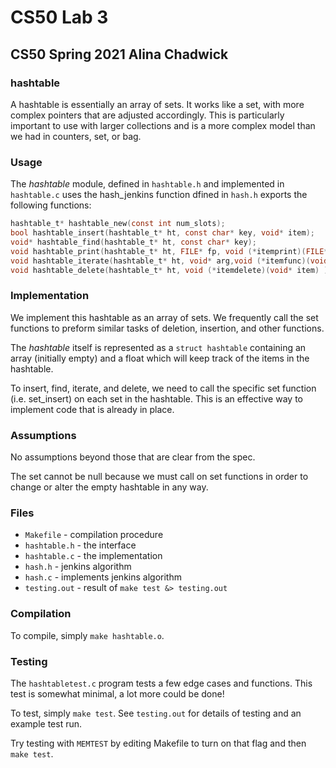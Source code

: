# CS50 Lab 3
## CS50 Spring 2021 Alina Chadwick

### hashtable
A hashtable is essentially an array of sets. It works like a set, with more complex pointers that are adjusted accordingly. This is particularly important to use with larger collections and is a more complex model than we had in counters, set, or bag.

### Usage
The *hashtable* module, defined in `hashtable.h` and implemented in `hashtable.c` uses the hash_jenkins function dfined in `hash.h` exports the following functions:

```c
hashtable_t* hashtable_new(const int num_slots);
bool hashtable_insert(hashtable_t* ht, const char* key, void* item);
void* hashtable_find(hashtable_t* ht, const char* key);
void hashtable_print(hashtable_t* ht, FILE* fp, void (*itemprint)(FILE* fp, const char* key, void* item));
void hashtable_iterate(hashtable_t* ht, void* arg,void (*itemfunc)(void* arg, const char* key, void* item) );
void hashtable_delete(hashtable_t* ht, void (*itemdelete)(void* item) );
```

### Implementation
We implement this hashtable as an array of sets. We frequently call the set functions to preform similar tasks of deletion, insertion, and other functions.

The *hashtable* itself is represented as a `struct hashtable` containing an array (initially empty) and a float which will keep track of the items in the hashtable.

To insert, find, iterate, and delete, we need to call the specific set function (i.e. set_insert) on each set in the hashtable. This is an effective way to implement code that is already in place.

### Assumptions
No assumptions beyond those that are clear from the spec.

The set cannot be null because we must call on set functions in order to change or alter the empty hashtable in any way.


### Files

* `Makefile` - compilation procedure
* `hashtable.h` - the interface
* `hashtable.c` - the implementation
* `hash.h` - jenkins algorithm
* `hash.c` - implements jenkins algorithm
* `testing.out` - result of `make test &> testing.out`

### Compilation 
To compile, simply `make hashtable.o`.

### Testing
The `hashtabletest.c` program tests a few edge cases and functions.
This test is somewhat minimal, a lot more could be done!

To test, simply `make test`.
See `testing.out` for details of testing and an example test run.

Try testing with `MEMTEST` by editing Makefile to turn on that flag and then `make test`.